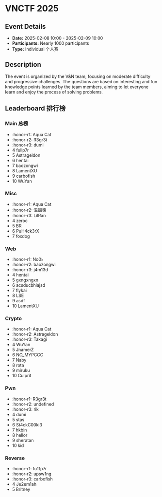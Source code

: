 # VNCTF 2025

## Event Details

- **Date:** 2025-02-08 10:00 - 2025-02-09 10:00
- **Participants:** Nearly 1000 participants
- **Type:** Individual 个人赛

## Description

The event is organized by the V&N team, focusing on moderate difficulty and progressive challenges. The questions are based on interesting and fun knowledge points learned by the team members, aiming to let everyone learn and enjoy the process of solving problems.

## Leaderboard 排行榜

### Main 总榜

- :honor-r1: Aqua Cat
- :honor-r2: R3gr3t
- :honor-r3: dumi
- 4 fullp7r
- 5 Astrageldon
- 6 hentai
- 7 baozongwi
- 8 LamentXU
- 9 carbofish
- 10 WuYan

### Misc

- :honor-r1: Aqua Cat
- :honor-r2: 温婳霂
- :honor-r3: LilRan
- 4 zeroc
- 5 BR
- 6 PuH4ck3rX
- 7 foxdog

### Web

- :honor-r1: No0♭
- :honor-r2: baozongwi
- :honor-r3: j4m13d
- 4 hentai
- 5 gxngxngxn
- 6 acsducbhiajsd
- 7 flykai
- 8 LSE
- 9 asdf
- 10 LamentXU

### Crypto

- :honor-r1: Aqua Cat
- :honor-r2: Astrageldon
- :honor-r3: Takagi
- 4 WuYan
- 5 JnamerZ
- 6 NO_MYPCCC
- 7 Naby
- 8 rota
- 9 miruku
- 10 Culprit

### Pwn

- :honor-r1: R3gr3t
- :honor-r2: undefined
- :honor-r3: rik
- 4 dumi
- 5 stas
- 6 St4ckC00ki3
- 7 hkbin
- 8 hellor
- 9 sheratan
- 10 kid

### Reverse

- :honor-r1: fu11p7r
- :honor-r2: upsw1ng
- :honor-r3: carbofish
- 4 Je2em1ah
- 5 Britney
